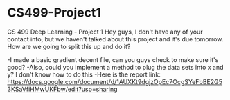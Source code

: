 # CS499-Project1
CS 499 Deep Learning - Project 1
Hey guys, I don't have any of your contact info, but we haven't talked about this project and it's due tomorrow. How are we going to split this up and do it?

-I made a basic gradient decent file, can you guys check to make sure it's good?
-Also, could you implement a method to plug the data sets into x and y? I don't know how to do this
-Here is the report link: https://docs.google.com/document/d/1AUXKt9dgjzOpEc7OcgSYeFbBE2G53KSaVfiHMwUKFbw/edit?usp=sharing
